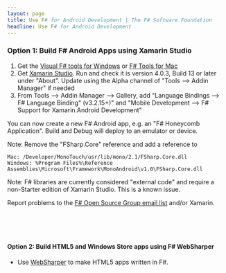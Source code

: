 ```yaml
---
layout: page
title: Use F# for Android Development | The F# Software Foundation
headline: Use F# for Android Development
---
```


### Option 1: Build F# Android Apps using Xamarin Studio

1. Get the [Visual F# tools for Windows](/use/windows) or [F# Tools for Mac](/use/mac)
2. Get [Xamarin Studio](http://xamarin.com/download). Run and check it is version 4.0.3, Build 13 or later under "About". Update using the Alpha channel of "Tools --> Addin Manager" if needed
3. From Tools --> Addin Manager --> Gallery, add "Language Bindings --> F# Language Binding" (v3.2.15+)" and "Mobile Development --> F# Support for Xamarin.Android Development" 

You can now create a new F# Android app, e.g. an "F# Honeycomb Application". Build and Debug will deploy to an emulator or device.

Note: Remove the "FSharp.Core" reference and add a reference to 

    Mac: /Developer/MonoTouch/usr/lib/mono/2.1/FSharp.Core.dll 
    Windows: %Program Files%\Reference Assemblies\Microsoft\Framework\MonoAndroid\v1.0\FSharp.Core.dll
        
Note: F# libraries are currently considered "external code" and require a non-Starter edition of Xamarin Studio. This is a known issue.
        
Report problems to the [F# Open Source Group email list](http://fsharp.github.com/fsharp) and/or Xamarin.

<br />
<br />
<br />


#### Option 2: Build HTML5 and Windows Store apps using F# WebSharper

* Use [WebSharper](http://www.websharper.com) to make HTML5 apps written in F#.

<br />
<br />
<br />

